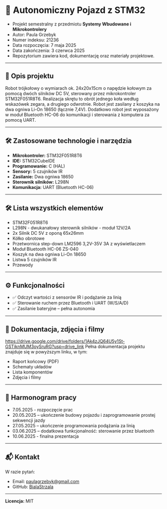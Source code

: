 # 🚗 Autonomiczny Pojazd z STM32

- Projekt semestralny z przedmiotu **Systemy Wbudowane i Mikrokontrolery**  
- Autor: Paula Grzebyk
- Numer indeksu: 21236
- Data rozpoczęcia: 7 maja 2025
- Data zakończenia: 3 czerwca 2025
- Repozytorium zawiera kod, dokumentację oraz materiały projektowe.

---

## 📌 Opis projektu

Robot trójkołowy o wymiarach ok. 24x20x15cm o napędzie kołowym za pomocą dwóch silników DC 5V, sterowany przez mikrokontroler STM32F051R8T6. Realizacja skrętu to obrót jednego koła według wskazówek zegara, a drugiego odwrotnie. Robot jest zasilany z koszyka na dwa ogniwa Li-On 18650 (łącznie 7,4V). Dodatkowo robot jest wyposażony w moduł Bluetooth HC-06 do komunikacji i sterowania z komputera za pomocą UART.

---

## 🛠️ Zastosowane technologie i narzędzia

- **Mikrokontroler:** STM32F051R8T6
- **IDE:** STM32CubeIDE
- **Programowanie:** C (HAL)
- **Sensory:** 5 czujników IR
- **Zasilanie:** Dwa ogniwa 18650
- **Sterownik silników:** L298N
- **Komunikacja:** UART (Bluetooth HC-06)

---

## 🛠️ Lista wszystkich elementów
- STM32F051R8T6
- L298N - dwukanałowy sterownik silników - moduł 12V/2A
- 2x Silnik DC 5V z oponą 65x26mm
- Kółko obrotowe
- Przetwornica step-down LM2596 3,2V-35V 3A z wyświetlaczem
- Moduł Bluetooth HC-06 ZS-040
- Koszyk na dwa ogniwa Li-On 18650
- Listwa 5 czujników IR
- Przewody

---

## ⚙️ Funkcjonalności

- ✅ Odczyt wartości z sensorów IR i podążanie za linią
- ✅ Sterowanie ruchem przez Bluetooth i UART (W/S/A/D)
- ✅ Zasilanie bateryjne – pełna autonomia

---

## 📄 Dokumentacja, zdjęcia i filmy

https://drive.google.com/drive/folders/1Ak4zJQ64U5y1St-GSTiknMUM3oySruRG?usp=drive_link
Pełna dokumentacja projektu znajduje się w powyższym linku, w tym:
- Raport końcowy (PDF)
- Schematy układów
- Lista komponentów
- Zdjęcia i filmy

---

## 📅 Harmonogram pracy

- 7.05.2025 - rozpoczęcie prac
- 20.05.2025 – ukończenie budowy pojazdu i zaprogramowanie prostej sekwencji jazdy
- 27.05.2025 – ukończenie programowania podążania za linią
- 03.06.2025 – dodatkowa funkcjonalność: sterowanie przez bluetooth
- 10.06.2025 - finalna prezentacja

---

## 📬 Kontakt

W razie pytań:
- Email: paulagrzebyk@gmail.com
- GitHub: [BialaStrzala](https://github.com/BialaStrzala)

---

**Licencja:** MIT  

